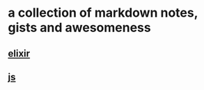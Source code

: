 # a collection of markdown notes, gists and awesomeness

## [elixir](elixir/README.md)
## [js](js/README.md)


<!-- ## [interview](interview/README.md) -->

